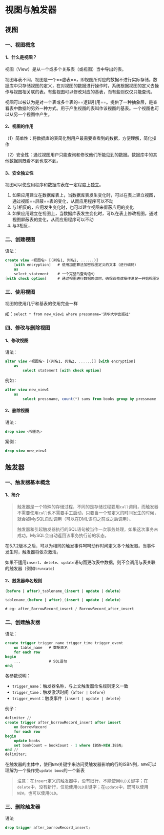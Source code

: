 # 视图与触发器

## 视图

### 一、视图概念

#### 1、什么是视图？

视图（View）是从一个或多个关系表（或视图）当中导出的表。

视图与表不同，视图是一个==虚表==，即视图所对应的数据不进行实际存储，数据库中只存储视图的定义，在对视图的数据进行操作时，系统根据视图的定义去操作与视图相关联的表。有些视图可以修改对应的基表，而有些则仅仅只能查询。

视图可以被认为是对一个表或多个表的==逻辑引用==。提供了一种抽象层，是查看表中数据的另外一种方式。用于产生视图的表叫作该视图的基表。一个视图也可以从另一个视图中产生。

#### 2、视图的作用

（1）简单性：将数据库的表简化到用户最需要查看到的数据，方便理解，简化操作

（2）安全性：通过视图用户只能查询和修改他们所能见到的数据。数据库中的其他数据则既看不到也取不到。

#### 3、安全独立性

视图可以使应用程序和数据库表在一定程度上独立。

1. 如果应用建立在数据库表上，当数据库表发生变化时，可以在表上建立视图，通过视图==屏蔽==表的变化，从而应用程序可以不动
2. 与1相反的，应用发生变化时，也可以建立视图来屏蔽应用的变化
3. 如果应用建立在视图上，当数据库表发生变化时，可以在表上修改视图，通过视图屏蔽表的变化，从而应用程序可以不动
4. 与3相反…

### 二、创建视图

语法：

```sql
create view <视图名> [(列名1, 列名2, ......)]
	[with encryption]	# 使用加密算法加密视图定义的文本（进行编码）
	as
	select_statement	# 一个完整的查询语句
[with check option]		# 通过视图进行数据修改时，确保该修改操作满足一开始视图定义时的查询条件
```

### 三、使用视图

视图的使用几乎和基表的使用完全一样

如：`select * from new_view1 where pressname='清华大学出版社'`

### 四、修改与删除视图

#### 1、修改视图

语法：

```sql
alter view <视图名> [(列名1, 列名2, ......)] [with encryption]
	as
		select statement [with check option]
```

例如：

```sql
alter view new_view1
	as
		select pressname, count(*) sums from books group by pressname
```

#### 2、删除视图

语法：

```sql
drop view <视图名>
```

案例：

```sql
drop view new_view1
```



## 触发器

### 一、触发器基本概念

#### 1、简介

> 触发器是一个特殊的存储过程，不同的是存储过程要用`call`调用，而触发器不需要使用`call`也不需要手工启动，只要当一个预定义的时间发生的时候，就会被MySQL自动调用（可以在DML语句之前或之后调用）。
>
> 触发器和引起触发器执行的SQL语句被当作一次事务处理，如果这次事务未成功，MySQL会自动返回该事务执行前的状态。

在5.7.2版本之后，可以为相同的触发事件呵呵动作时间定义多个触发器。当事件发生时，触发器将依次激活。

如果不适用`insert`、`delete`、`update`语句而更改表中数据，则不会调用与表关联的触发器（例如`truncate`）

#### 2、触发器命名规则

```sql
(before | after)_tablename_(insert | update | delete)

tablename_(before | after)_(insert | update | delete)

# eg: after_BorrowRecord_insert / BorrowRecord_after_insert
```

### 二、创建触发器

语法：

```sql
create trigger trigger_name trigger_time trigger_event
	on table_name	# 数据表名
	for each row
begin
	...				# SQL语句
end;

```

各参数说明：

- `trigger_name`：触发器名称，与上文触发器命名规则定义一致
- `trigger_time`：触发激活时间（`after | before`）
- `trigger_event`：触发事件（`insert | update | delete`）

例子：

```sql
delimiter //
create trigger after_borrowRecord_insert after insert 
	on BorrowRecord
	for each row
begin
	update books
	set bookCount = bookCount - 1 where IBSN=NEW.IBSN;
end //
delimiter;
```

在触发器的主体中，使用`NEW`关键字来访问受触发器影响的行的ISBN列，`NEW`可以理解为一个操作完`update boos`的一个新表

> 注意：在`insert`定义的触发器中，没有旧行，不能使用`OLD`关键字；在`delete`中，没有新行，仅能使用`OLD`关键字；在`update`中，既可以使用`NEW`，也可以使用`OLD`。

### 三、删除触发器

语法

```sql
drop trigger after_borrowRecord_insert;
```

